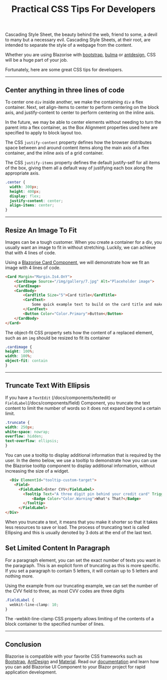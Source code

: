 ﻿---
title: Practical CSS Tips For Developers
description: 
permalink: /blog/practical-css-tips-for-developers
canonical: /blog/practical-css-tips-for-developers
image-url: /img/blog/2022-08-31/css.png
image-text: Practical CSS Tips For Developers
author-name: James Amattey
author-image: james
posted-on: August1 31st, 2022
read-time: 3 min

---

Cascading Style Sheet, the beauty behind the web, friend to some, a devil to many but a necessary evil. Cascading Style Sheets, at their root, are intended to separate the style of a webpage from the content.

Whether you are using Blazorise with [bootstrap](https://bootstrapdemo.blazorise.com/), [bulma](https://bulmademo.blazorise.com/) or [antdesign](https://antdesigndemo.blazorise.com/), CSS will be a huge part of your job. 

Fortunately, here are some great CSS tips for developers.

---

## Center anything in three lines of code
To center one `div` inside another, we make the containing `div` a flex container. Next, set align-items to center to perform centering on the block axis, and justify-content to center to perform centering on the inline axis.

In the future, we may be able to center elements without needing to turn the parent into a flex container, as the Box Alignment properties used here are specified to apply to block layout too.

The CSS `justify-content` property defines how the browser distributes space between and around content items along the main axis of a flex container, and the inline axis of a grid container.

The CSS `justify-items` property defines the default justify-self for all items of the box, giving them all a default way of justifying each box along the appropriate axis.

``` css
.center {
  width: 300px;
  height: 400px;
  display: flex;
  justify-content: center;
  align-items: center;
}
```

---

## Resize An Image To Fit

Images can be a tough customer. When you create a container for a div, you usually want an image to fit in without stretching. Luckily, we can achieve that with 4 lines of code. 

Using a [Blazorise Card Component](/docs/components/card), we will demonstrate how we fit an image with 4 lines of code. 

```html
<Card Margin="Margin.Is4.OnY">
    <CardImage Source="/img/gallery/7.jpg" Alt="Placeholder image">
    </CardImage>
    <CardBody>
        <CardTitle Size="5">Card title</CardTitle>
        <CardText>
            Some quick example text to build on the card title and make up the bulk of the card's content.
        </CardText>
        <Button Color="Color.Primary">Button</Button>
    </CardBody>
</Card>
```

The object-fit CSS property sets how the content of a replaced element, such as an `img` should be resized to fit its container

```css
.cardimage {
height: 100%;
width: 100%;
object-fit: contain
}
```

---

## Truncate Text With Ellipsis
If you have a `TextEdit` (/docs/components/textedit) or `FieldLabel`(/docs/components/field) Component, you truncate the text content to limit the number of words so it does not expand beyond a certain limit. 

``` css
.truncate {
width: 250px;
white-space: nowrap;
overflow: hidden;
text-overflow: ellipsis;
}
```
You can use a tooltip to display additional information that is required by the user. In the demo below, we use a tooltip to demonstrate how you can use the Blazorise tooltip component to display additional information, without increasing the size of a widget. 
```HTML
  <Div ElementId="tooltip-custom-target">
    <Field>
      <FieldLabel>Enter CVV</FieldLabel>
        <Tooltip Text="A three digit pin behind your credit card" TriggerTargetId="tooltip-custom-target" Inline>
            <Badge Color="Color.Warning">What's That?</Badge>
        </Tooltip>
      </FieldLabel>
</Div>
```
When you truncate a text, it means that you make it shorter so that it takes less resources to save or load. The process of truncating text is called Ellipsing and this is usually denoted by 3 dots at the end of the last text.

## Set Limited Content In Paragraph
For a paragraph element, you can set the exact number of texts you want in the paragraph. This is an explicit form of truncating as this is more specific. If you set a paragraph to contain 5 letters, it will contain up to 5 letters and nothing more. 

Using the example from our truncating example, we can set the number of the CVV field to three, as most CVV codes are three digits
``` css 
.FieldLabel {
  webkit-line-clamp: 10;
}
```

The -webkit-line-clamp CSS property allows limiting of the contents of a block container to the specified number of lines.

---

## Conclusion

Blazorise is compatible with your favorite CSS frameworks such as [Bootstrap](https://bootstrapdemo.blazorise.com/), [AntDesign](https://antdesigndemo.blazorise.com/) and [Material](https://materialdemo.blazorise.com/). Read our [documentation](https://blazorise.com/docs/components) and learn how you can add Blazorise UI Component to your Blazor project for rapid application development. 
